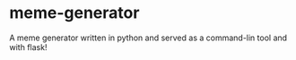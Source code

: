 # meme-generator
A meme generator written in python and served as a command-lin tool and with flask!
